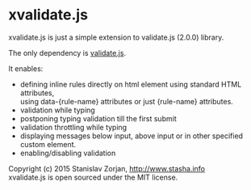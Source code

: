 # xvalidate.js
 xvalidate.js is just a simple extension to validate.js (2.0.0) library.
 
 The only dependency is <a href="https://github.com/rickharrison/validate.js">validate.js</a>.
 
 It enables:
 - defining inline rules directly on html element using standard HTML attributes,<br />
   using data-{rule-name} attributes or just {rule-name} attributes.
 - validation while typing
 - postponing typing validation till the first submit
 - validation throttling while typing
 - displaying messages below input, above input or in other specified custom element.
 - enabling/disabling validation


Copyright (c) 2015 Stanislav Zorjan, http://www.stasha.info<br />
 xvalidate.js is open sourced under the MIT license.
